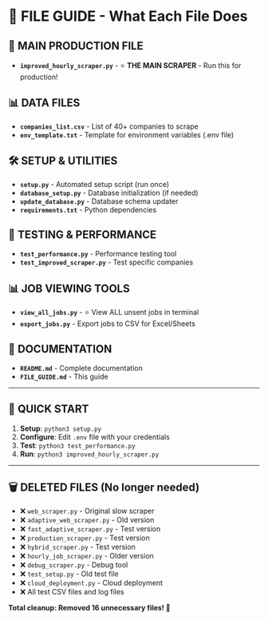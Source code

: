 # 📁 FILE GUIDE - What Each File Does

## 🚀 **MAIN PRODUCTION FILE**
- **`improved_hourly_scraper.py`** - ⭐ **THE MAIN SCRAPER** - Run this for production!

## 📊 **DATA FILES**
- **`companies_list.csv`** - List of 40+ companies to scrape
- **`env_template.txt`** - Template for environment variables (.env file)

## 🛠️ **SETUP & UTILITIES**
- **`setup.py`** - Automated setup script (run once)
- **`database_setup.py`** - Database initialization (if needed)
- **`update_database.py`** - Database schema updater
- **`requirements.txt`** - Python dependencies

## 🧪 **TESTING & PERFORMANCE**
- **`test_performance.py`** - Performance testing tool
- **`test_improved_scraper.py`** - Test specific companies

## 📊 **JOB VIEWING TOOLS**
- **`view_all_jobs.py`** - ⭐ View ALL unsent jobs in terminal
- **`export_jobs.py`** - Export jobs to CSV for Excel/Sheets

## 📖 **DOCUMENTATION**
- **`README.md`** - Complete documentation
- **`FILE_GUIDE.md`** - This guide

---

## 🎯 **QUICK START**

1. **Setup**: `python3 setup.py`
2. **Configure**: Edit `.env` file with your credentials
3. **Test**: `python3 test_performance.py`
4. **Run**: `python3 improved_hourly_scraper.py`

---

## 🗑️ **DELETED FILES** (No longer needed)
- ❌ `web_scraper.py` - Original slow scraper
- ❌ `adaptive_web_scraper.py` - Old version
- ❌ `fast_adaptive_scraper.py` - Test version
- ❌ `production_scraper.py` - Test version
- ❌ `hybrid_scraper.py` - Test version
- ❌ `hourly_job_scraper.py` - Older version
- ❌ `debug_scraper.py` - Debug tool
- ❌ `test_setup.py` - Old test file
- ❌ `cloud_deployment.py` - Cloud deployment
- ❌ All test CSV files and log files

**Total cleanup: Removed 16 unnecessary files! 🧹** 